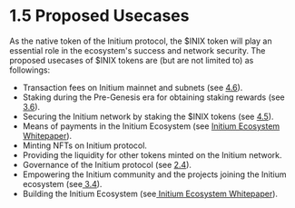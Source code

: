 # 1.5 Proposed Usecases

As the native token of the Initium protocol, the $INIX token will play an essential role in the ecosystem's success and network security. The proposed usecases of $INIX tokens are (but are not limited to) as followings:

* Transaction fees on Initium mainnet and subnets (see [4.6](../post-gen/4.6-transaction-fees.md)).
* Staking during the Pre-Genesis era for obtaining staking rewards (see [3.6](../pre-gen/3.6-staking-mechanism.md)).
* Securing the Initium network by staking the $INIX tokens (see [4.5](../post-gen/4.5-staking-mechanism.md)).
* Means of payments in the Initium Ecosystem (see [Initium Ecosystem Whitepaper](https://eco.initium.foundation)).
* Minting NFTs on Initium protocol.&#x20;
* Providing the liquidity for other tokens minted on the Initium network. &#x20;
* Governance of the Initium protocol (see [2.4](../gov/2.4-governance-models.md)).&#x20;
* Empowering the Initium community and the projects joining the Initium ecosystem (see[ 3.4](../pre-gen/3.4-ecosystem-allocations.md)).
* Building the Initium Ecosystem (see[ Initium Ecosystem Whitepaper](https://eco.initium.foundation)).&#x20;
